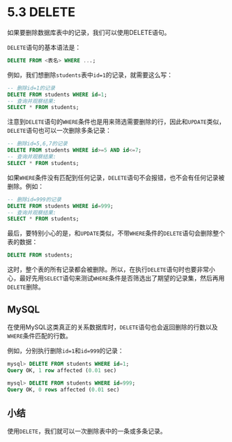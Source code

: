# 5.3 DELETE

如果要删除数据库表中的记录，我们可以使用DELETE语句。

`DELETE`语句的基本语法是：

```sql
DELETE FROM <表名> WHERE ...;
```

例如，我们想删除`students`表中`id=1`的记录，就需要这么写：

```sql
-- 删除id=1的记录
DELETE FROM students WHERE id=1;
-- 查询并观察结果:
SELECT * FROM students;
```

注意到`DELETE`语句的`WHERE`条件也是用来筛选需要删除的行，因此和`UPDATE`类似，`DELETE`语句也可以一次删除多条记录：

```sql
-- 删除id=5,6,7的记录
DELETE FROM students WHERE id>=5 AND id<=7;
-- 查询并观察结果:
SELECT * FROM students;
```

如果`WHERE`条件没有匹配到任何记录，`DELETE`语句不会报错，也不会有任何记录被删除。例如：

```sql
-- 删除id=999的记录
DELETE FROM students WHERE id=999;
-- 查询并观察结果:
SELECT * FROM students;
```

最后，要特别小心的是，和`UPDATE`类似，不带`WHERE`条件的`DELETE`语句会删除整个表的数据：

```sql
DELETE FROM students;
```
这时，整个表的所有记录都会被删除。所以，在执行`DELETE`语句时也要非常小心，最好先用`SELECT`语句来测试`WHERE`条件是否筛选出了期望的记录集，然后再用`DELETE`删除。

## MySQL
在使用MySQL这类真正的关系数据库时，`DELETE`语句也会返回删除的行数以及`WHERE`条件匹配的行数。

例如，分别执行删除`id=1`和`id=999`的记录：

```sql
mysql> DELETE FROM students WHERE id=1;
Query OK, 1 row affected (0.01 sec)

mysql> DELETE FROM students WHERE id=999;
Query OK, 0 rows affected (0.01 sec)
```

## 小结
使用`DELETE`，我们就可以一次删除表中的一条或多条记录。